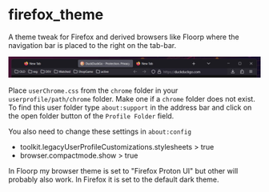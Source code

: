 # firefox_theme
A theme tweak for Firefox and derived browsers like Floorp where the navigation bar is placed to the right on the tab-bar.

![sample](/image.jpg)

Place `userChrome.css` from the `chrome` folder in your `userprofile/path/chrome` folder. Make one if a `chrome` folder does not exist.
To find this user folder type `about:support` in the address bar and click on the open folder button of the `Profile Folder` field.

You also need to change these settings in `about:config`
- toolkit.legacyUserProfileCustomizations.stylesheets > true
- browser.compactmode.show > true

In Floorp my browser theme is set to "Firefox Proton UI" but other will probably also work. In Firefox it is set to the default dark theme.

